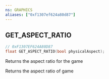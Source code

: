 ```yaml
---
ns: GRAPHICS
aliases: ["0xf1307ef624a80d87"]
---
```

## GET_ASPECT_RATIO

```c
// 0xF1307EF624A80D87
float GET_ASPECT_RATIO(bool physicalAspect);
```

Returns the aspect ratio for the game

Returns the aspect ratio of game

